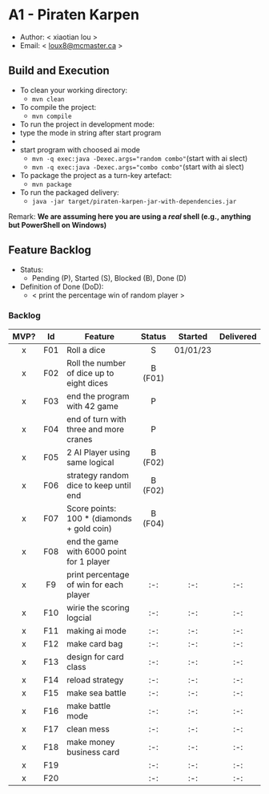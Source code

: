 # A1 - Piraten Karpen

  * Author: < xiaotian lou >
  * Email: < loux8@mcmaster.ca >

## Build and Execution

  * To clean your working directory:
    * `mvn clean`
  * To compile the project:
    * `mvn compile`
  * To run the project in development mode:
  * type the mode in string after start program
  * 
  * start program with choosed ai mode
    * `mvn -q exec:java -Dexec.args="random combo"`(start with ai slect)
    * `mvn -q exec:java -Dexec.args="combo combo"`(start with ai slect)
  * To package the project as a turn-key artefact:
    * `mvn package`
  * To run the packaged delivery:
    * `java -jar target/piraten-karpen-jar-with-dependencies.jar` 

Remark: **We are assuming here you are using a _real_ shell (e.g., anything but PowerShell on Windows)**

## Feature Backlog

 * Status: 
   * Pending (P), Started (S), Blocked (B), Done (D)
 * Definition of Done (DoD):
   * < print the percentage win of random player >

### Backlog 

| MVP? | Id  | Feature  | Status  |  Started  | Delivered |
| :-:  |:-:  |---       | :-:     | :-:       | :-:       |
| x   | F01 | Roll a dice |  S | 01/01/23 |  |
| x   | F02 | Roll the number of dice up to eight dices  |  B (F01) |   |
| x   |F03 | end the program with 42 game  |  P  |   |
| x   | F04 | end of turn with three and more cranes | P | |
| x   | F05 | 2 AI Player using same logical  | B (F02) | |
| x   | F06 | strategy random dice to keep until end  | B (F02) | |
| x   | F07 | Score points: 100 * (diamonds + gold coin) | B (F04) | | 
| x   | F08 | end the game with 6000 point for 1 player | | |
| x  |F9  |print percentage of win for each player | :-:     | :-:       | :-:       |
| x  |F10  |wirie the scoring logcial | :-:     | :-:       | :-:       |
| x  |F11  |making ai mode | :-:     | :-:       | :-:       |
| x  |F12  | make card bag| :-:     | :-:       | :-:       |
| x  |F13  |design for card class | :-:     | :-:       | :-:       |
| x  |F14  |reload strategy | :-:     | :-:       | :-:       |
| x  |F15  |make sea battle | :-:     | :-:       | :-:       |
| x  |F16  | make battle mode| :-:     | :-:       | :-:       |
| x  |F17  | clean mess| :-:     | :-:       | :-:       |
| x  |F18  | make money business card| :-:     | :-:       | :-:       |
| x  |F19  | | :-:     | :-:       | :-:       |
| x  |F20  | | :-:     | :-:       | :-:       |

